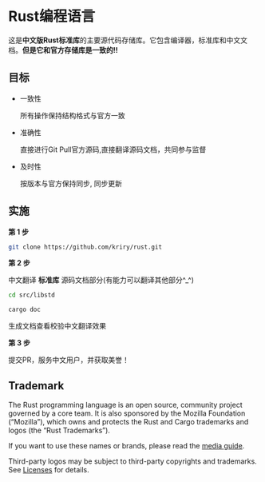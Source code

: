# Rust编程语言

这是**中文版Rust标准库**的主要源代码存储库。它包含编译器，标准库和中文文档。**但是它和官方存储库是一致的!!**

[Rust]: https://www.rust-lang.org

## 目标

- 一致性

  所有操作保持结构格式与官方一致

- 准确性

  直接进行Git Pull官方源码,直接翻译源码文档，共同参与监督

- 及时性

  按版本与官方保持同步, 同步更新
  

## 实施

**第 1 步**

```bash
git clone https://github.com/kriry/rust.git
```

**第 2 步**

中文翻译 **标准库** 源码文档部分(有能力可以翻译其他部分^_^)

```bash
cd src/libstd

cargo doc
```
生成文档查看校验中文翻译效果

**第 3 步**

提交PR，服务中文用户，并获取美誉！

## Trademark

The Rust programming language is an open source, community project governed
by a core team. It is also sponsored by the Mozilla Foundation (“Mozilla”),
which owns and protects the Rust and Cargo trademarks and logos
(the “Rust Trademarks”).

If you want to use these names or brands, please read the [media guide][media-guide].

Third-party logos may be subject to third-party copyrights and trademarks. See
[Licenses][policies-licenses] for details.

[media-guide]: https://www.rust-lang.org/policies/media-guide
[policies-licenses]: https://www.rust-lang.org/policies/licenses
